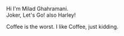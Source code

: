 Hi I'm Milad Ghahramani.	
Joker, Let's Go!
also Harley!

Coffee is the worst.
I like Coffee, just kidding.
